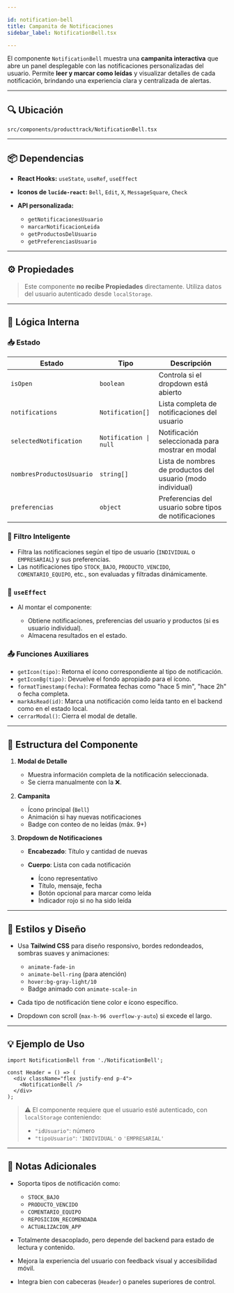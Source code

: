 ```yaml
---

id: notification-bell
title: Campanita de Notificaciones
sidebar_label: NotificationBell.tsx

---
```


El componente `NotificationBell` muestra una **campanita interactiva** que abre un panel desplegable con las notificaciones personalizadas del usuario.
Permite **leer y marcar como leídas** y visualizar detalles de cada notificación, brindando una experiencia clara y centralizada de alertas.

---

## 🔍 Ubicación

`src/components/producttrack/NotificationBell.tsx`

---

## 📦 Dependencias

* **React Hooks:** `useState`, `useRef`, `useEffect`
* **Iconos de `lucide-react`:** `Bell`, `Edit`, `X`, `MessageSquare`, `Check`
* **API personalizada:**

  * `getNotificacionesUsuario`
  * `marcarNotificacionLeida`
  * `getProductosDelUsuario`
  * `getPreferenciasUsuario`

---

## ⚙️ Propiedades

> Este componente **no recibe Propiedades** directamente. Utiliza datos del usuario autenticado desde `localStorage`.

---

## 🧠 Lógica Interna

### 📥 Estado

| Estado                    | Tipo                   | Descripción                                                 |
| ------------------------- | ---------------------- | ----------------------------------------------------------- |
| `isOpen`                  | `boolean`              | Controla si el dropdown está abierto                        |
| `notifications`           | `Notification[]`       | Lista completa de notificaciones del usuario                |
| `selectedNotification`    | `Notification \| null` | Notificación seleccionada para mostrar en modal             |
| `nombresProductosUsuario` | `string[]`             | Lista de nombres de productos del usuario (modo individual) |
| `preferencias`            | `object`               | Preferencias del usuario sobre tipos de notificaciones      |

### 🔎 Filtro Inteligente

* Filtra las notificaciones según el tipo de usuario (`INDIVIDUAL` o `EMPRESARIAL`) y sus preferencias.
* Las notificaciones tipo `STOCK_BAJO`, `PRODUCTO_VENCIDO`, `COMENTARIO_EQUIPO`, etc., son evaluadas y filtradas dinámicamente.

### 🔁 `useEffect`

* Al montar el componente:

  * Obtiene notificaciones, preferencias del usuario y productos (si es usuario individual).
  * Almacena resultados en el estado.

### 📤 Funciones Auxiliares

* `getIcon(tipo)`: Retorna el ícono correspondiente al tipo de notificación.
* `getIconBg(tipo)`: Devuelve el fondo apropiado para el ícono.
* `formatTimestamp(fecha)`: Formatea fechas como "hace 5 min", "hace 2h" o fecha completa.
* `markAsRead(id)`: Marca una notificación como leída tanto en el backend como en el estado local.
* `cerrarModal()`: Cierra el modal de detalle.

---

## 🧱 Estructura del Componente

1. **Modal de Detalle**

   * Muestra información completa de la notificación seleccionada.
   * Se cierra manualmente con la ❌.

2. **Campanita**

   * Ícono principal (`Bell`)
   * Animación si hay nuevas notificaciones
   * Badge con conteo de no leídas (máx. 9+)

3. **Dropdown de Notificaciones**

   * **Encabezado**: Título y cantidad de nuevas
   * **Cuerpo**: Lista con cada notificación

     * Ícono representativo
     * Título, mensaje, fecha
     * Botón opcional para marcar como leída
     * Indicador rojo si no ha sido leída

---

## 🎨 Estilos y Diseño

* Usa **Tailwind CSS** para diseño responsivo, bordes redondeados, sombras suaves y animaciones:

  * `animate-fade-in`
  * `animate-bell-ring` (para atención)
  * `hover:bg-gray-light/10`
  * Badge animado con `animate-scale-in`
* Cada tipo de notificación tiene color e ícono específico.
* Dropdown con scroll (`max-h-96 overflow-y-auto`) si excede el largo.

---

## 💡 Ejemplo de Uso

```tsx
import NotificationBell from './NotificationBell';

const Header = () => (
  <div className="flex justify-end p-4">
    <NotificationBell />
  </div>
);
```

> ⚠️ El componente requiere que el usuario esté autenticado, con `localStorage` conteniendo:
>
> * `"idUsuario"`: número
> * `"tipoUsuario"`: `'INDIVIDUAL'` o `'EMPRESARIAL'`

---

## 📝 Notas Adicionales

* Soporta tipos de notificación como:

  * `STOCK_BAJO`
  * `PRODUCTO_VENCIDO`
  * `COMENTARIO_EQUIPO`
  * `REPOSICION_RECOMENDADA`
  * `ACTUALIZACION_APP`
* Totalmente desacoplado, pero depende del backend para estado de lectura y contenido.
* Mejora la experiencia del usuario con feedback visual y accesibilidad móvil.
* Integra bien con cabeceras (`Header`) o paneles superiores de control.